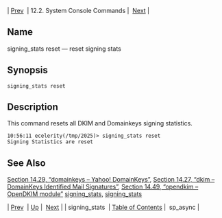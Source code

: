 | [Prev](console_commands.signing_stats)  | 12.2. System Console Commands |  [Next](console_commands.sp_async.php) |

<a name="console_commands.signing_stats_reset"></a>
## Name

signing_stats reset — reset signing stats

## Synopsis

`signing_stats reset`

<a name="idp16364560"></a>
## Description

This command resets all DKIM and Domainkeys signing statistics.

```
10:56:11 ecelerity(/tmp/2025)> signing_stats reset
Signing Statistics are reset
```
<a name="idp16367136"></a>
## See Also

[Section 14.29, “domainkeys – Yahoo! DomainKeys”](modules.domainkeys "14.29. domainkeys – Yahoo! DomainKeys"), [Section 14.27, “dkim – DomainKeys Identified Mail Signatures”](modules.dkim.php "14.27. dkim – DomainKeys Identified Mail Signatures"), [Section 14.49, “opendkim – OpenDKIM module”](modules.opendkim.php "14.49. opendkim – OpenDKIM module") [signing_stats](conf.ref.signing_stats.php "signing_stats"), [signing_stats](console_commands.signing_stats.php "signing_stats")

| [Prev](console_commands.signing_stats)  | [Up](console.commands.non-module.php) |  [Next](console_commands.sp_async.php) |
| signing_stats  | [Table of Contents](index) |  sp_async |
